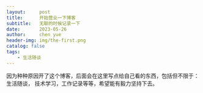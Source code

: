 ```yaml
---
layout:     post
title:      开始营业一下博客
subtitle:   无聊的时候记录一下
date:       2023-05-26
author:     chen yue
header-img: img/the-first.png
catalog: false
tags:
    - 生活随谈
---
```



因为种种原因开了这个博客，后面会在这里写点给自己看的东西，包括但不限于：生活随谈，
技术学习，工作记录等等，希望能有毅力坚持下去。